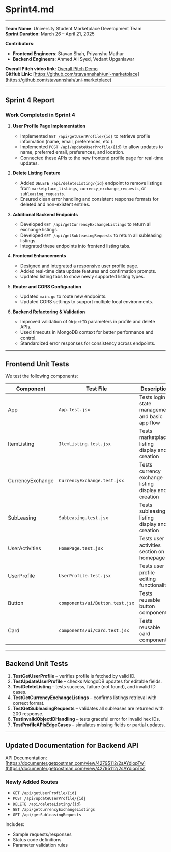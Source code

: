 # Sprint4.md
---

**Team Name**: University Student Marketplace Development Team  
**Sprint Duration**: March 26 – April 21, 2025  

**Contributors**:  
- **Frontend Engineers**: Stavan Shah, Priyanshu Mathur  
- **Backend Engineers**: Ahmed Ali Syed, Vedant Upganlawar  

**Overall Pitch video link**: [Overall Pitch Demo]()  
**GitHub Link**: [https://github.com/stavannshah/uni-marketplace](https://github.com/stavannshah/uni-marketplace)

---

## Sprint 4 Report

### Work Completed in Sprint 4  

1. **User Profile Page Implementation**  
   - Implemented `GET /api/getUserProfile/{id}` to retrieve profile information (name, email, preferences, etc.).  
   - Implemented `POST /api/updateUserProfile/{id}` to allow updates to name, preferred email, preferences, and location.  
   - Connected these APIs to the new frontend profile page for real-time updates.

2. **Delete Listing Feature**  
   - Added `DELETE /api/deleteListing/{id}` endpoint to remove listings from `marketplace_listings`, `currency_exchange_requests`, or `subleasing_requests`.  
   - Ensured clean error handling and consistent response formats for deleted and non-existent entries.

3. **Additional Backend Endpoints**  
   - Developed `GET /api/getCurrencyExchangeListings` to return all exchange listings.  
   - Developed `GET /api/getSubleasingRequests` to return all subleasing listings.  
   - Integrated these endpoints into frontend listing tabs.

4. **Frontend Enhancements**  
   - Designed and integrated a responsive user profile page.  
   - Added real-time data update features and confirmation prompts.  
   - Updated listing tabs to show newly supported listing types.

5. **Router and CORS Configuration**  
   - Updated `main.go` to route new endpoints.  
   - Updated CORS settings to support multiple local environments.

6. **Backend Refactoring & Validation**  
   - Improved validation of `ObjectID` parameters in profile and delete APIs.  
   - Used timeouts in MongoDB context for better performance and control.  
   - Standardized error responses for consistency across endpoints.

---

## Frontend Unit Tests  

We test the following components:

| Component | Test File | Description |
|-----------|-----------|-------------|
| App | `App.test.jsx` | Tests login state management and basic app flow |
| ItemListing | `ItemListing.test.jsx` | Tests marketplace listing display and creation |
| CurrencyExchange | `CurrencyExchange.test.jsx` | Tests currency exchange listing display and creation |
| SubLeasing | `SubLeasing.test.jsx` | Tests subleasing listing display and creation |
| UserActivities | `HomePage.test.jsx` | Tests user activities section on homepage |
| UserProfile | `UserProfile.test.jsx` | Tests user profile editing functionality |
| Button | `components/ui/Button.test.jsx` | Tests reusable button component |
| Card | `components/ui/Card.test.jsx` | Tests reusable card component |

---

## Backend Unit Tests  

1. **TestGetUserProfile** – verifies profile is fetched by valid ID.  
2. **TestUpdateUserProfile** – checks MongoDB updates for editable fields.  
3. **TestDeleteListing** – tests success, failure (not found), and invalid ID cases.  
4. **TestGetCurrencyExchangeListings** – confirms listings retrieval with correct format.  
5. **TestGetSubleasingRequests** – validates all subleases are returned with 200 response.  
6. **TestInvalidObjectIDHandling** – tests graceful error for invalid hex IDs.  
7. **TestProfileAPIsEdgeCases** – simulates missing fields or partial updates.  

---

## Updated Documentation for Backend API  

API Documentation: [https://documenter.getpostman.com/view/42795112/2sAYdiopTw](https://documenter.getpostman.com/view/42795112/2sAYdiopTw)  

### Newly Added Routes  
- `GET /api/getUserProfile/{id}`  
- `POST /api/updateUserProfile/{id}`  
- `DELETE /api/deleteListing/{id}`  
- `GET /api/getCurrencyExchangeListings`  
- `GET /api/getSubleasingRequests`

Includes:  
- Sample requests/responses  
- Status code definitions  
- Parameter validation rules  


